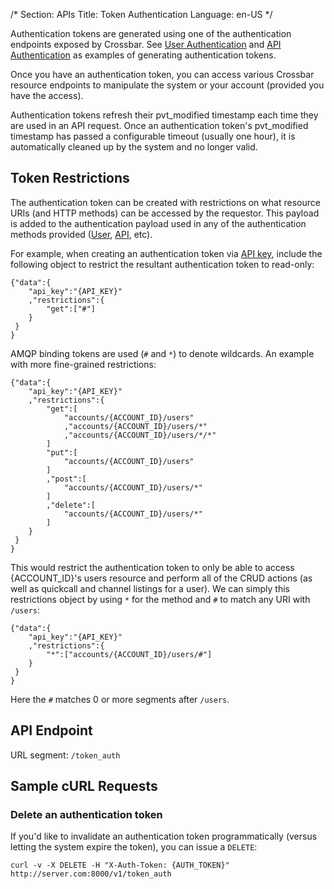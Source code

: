 /*
Section: APIs
Title: Token Authentication
Language: en-US
*/

Authentication tokens are generated using one of the authentication endpoints exposed by Crossbar. See [User Authentication](./user_authentication.md) and [API Authentication](./api_authentication.md) as examples of generating authentication tokens.

Once you have an authentication token, you can access various Crossbar resource endpoints to manipulate the system or your account (provided you have the access).

Authentication tokens refresh their pvt\_modified timestamp each time they are used in an API request. Once an authentication token's pvt\_modified timestamp has passed a configurable timeout (usually one hour), it is automatically cleaned up by the system and no longer valid.

## Token Restrictions

The authentication token can be created with restrictions on what resource URIs (and HTTP methods) can be accessed by the requestor. This payload is added to the authentication payload used in any of the authentication methods provided ([User](./user_authentication.md), [API](./api_authentication.md), etc).

For example, when creating an authentication token via [API key](./api_authentication.md), include the following object to restrict the resultant authentication token to read-only:

    {"data":{
        "api_key":"{API_KEY}"
        ,"restrictions":{
            "get":["#"]
        }
     }
    }

AMQP binding tokens are used (`#` and `*`) to denote wildcards. An example with more fine-grained restrictions:

    {"data":{
        "api_key":"{API_KEY}"
        ,"restrictions":{
            "get":[
                "accounts/{ACCOUNT_ID}/users"
                ,"accounts/{ACCOUNT_ID}/users/*"
                ,"accounts/{ACCOUNT_ID}/users/*/*"
            ]
            "put":[
                "accounts/{ACCOUNT_ID}/users"
            ]
            ,"post":[
                "accounts/{ACCOUNT_ID}/users/*"
            ]
            ,"delete":[
                "accounts/{ACCOUNT_ID}/users/*"
            ]
        }
     }
    }

This would restrict the authentication token to only be able to access {ACCOUNT_ID}'s users resource and perform all of the CRUD actions (as well as quickcall and channel listings for a user). We can simply this restrictions object by using `*` for the method and `#` to match any URI with `/users`:

    {"data":{
        "api_key":"{API_KEY}"
        ,"restrictions":{
            "*":["accounts/{ACCOUNT_ID}/users/#"]
        }
     }
    }

Here the `#` matches 0 or more segments after `/users`.

## API Endpoint

URL segment: `/token_auth`

## Sample cURL Requests

### Delete an authentication token

If you'd like to invalidate an authentication token programmatically (versus letting the system expire the token), you can issue a `DELETE`:

    curl -v -X DELETE -H "X-Auth-Token: {AUTH_TOKEN}" http://server.com:8000/v1/token_auth
